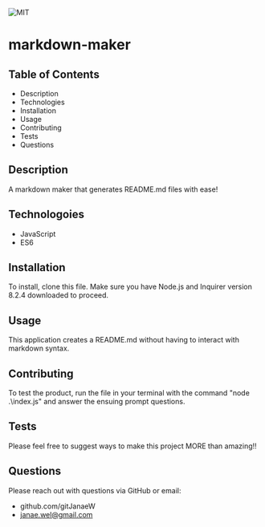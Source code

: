
![MIT](https://img.shields.io/static/v1?label=license&message=MIT&color=brightgreen&style=plastic)
    
# markdown-maker
    
## Table of Contents

- Description
- Technologies
- Installation
- Usage
- Contributing
- Tests
- Questions
  
## Description

A markdown maker that generates README.md files with ease!

## Technologoies
- JavaScript
 - ES6

## Installation

To install, clone this file. Make sure you have Node.js and Inquirer version 8.2.4 downloaded to proceed.

## Usage

This application creates a README.md without having to interact with markdown syntax.

## Contributing

To test the product, run the file in your terminal with the command "node .\index.js" and answer the ensuing prompt questions.

## Tests

Please feel free to suggest ways to make this project MORE than amazing!!

## Questions

Please reach out with questions via GitHub or email:
- github.com/gitJanaeW
- janae.wel@gmail.com
    